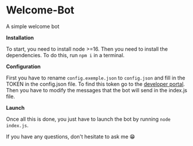 # Welcome-Bot
A simple welcome bot


**Installation**

To start, you need to install node >=16. Then you need to install the dependencies. To do this, run `npm i` in a terminal.

**Configuration**

First you have to rename `config.exemple.json` to `config.json` and fill in the TOKEN in the config.json file. To find this token go to the [developer portal](https://discord.com/developers/applications). Then you have to modify the messages that the bot will send in the index.js file. 

**Launch**

Once all this is done, you just have to launch the bot by running `node index.js`.


If you have any questions, don't hesitate to ask me :grin:
